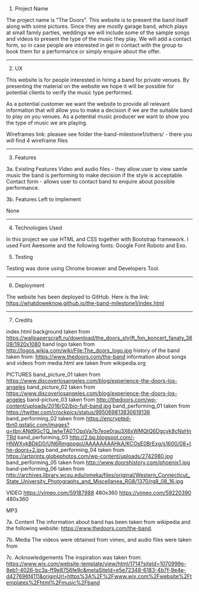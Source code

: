 1. Project Name

The project name is "The Doors". This website is to present the band itself along with some pictures. 
Since they are mostly garage band, which plays at small family parties, weddings we will include some of the sample songs and videos to present the type of the music they play.
We will add a contact form, so in case people are interested in get in contact with the group to book them for a performance or simply enquire about the offer.

------------------------------------

2. UX

This website is for people interested in hiring a band for private venues.
By presenting the material on the website we hope it will be possible for potential clients to verify the music type performed.

As a potential customer we want the website to provide all relevant information that will allow you to make a decision if we are the suitable band to play on you venues.
As a potential music producer we want to show you the type of music we are playing.

Wireframes link: pleasee see folder the-band-milestone1/others/ - there you will find 4 wireframe files

------------------------------------

3. Features

3a. Existing Features
Video and audio files - they allow user to view samle music the band is performing to make decision if the style is acceptable.
Contact form - allows user to contact band to enquire about possible performance.


3b. Features Left to Implement

None

------------------------------------

4. Technologies Used

In this project we use HTML and CSS together with Bootstrap framework. 
I used Font Awesome and the following fonts: Google Font Roboto and Exo.

5. Testing

Testing was done using Chrome browser and Developers Tool.

------------------------------------ 

6. Deployment

The website has been deployed to GitHub. Here is the link: https://whatdoweknow.github.io/the-band-milestone1/index.html

-------------------------------------

7. Credits

index.html background taken from https://wallpaperscraft.ru/download/the_doors_shrift_fon_koncert_fanaty_3809/1920x1080
band logo taken from http://logos.wikia.com/wiki/File:The_doors_logo.jpg
history of the band taken from: https://www.thedoors.com/the-band
information about songs and videos from media.html are taken from wikipedia.org

PICTURES
band_picture_01 taken from https://www.discoverlosangeles.com/blog/experience-the-doors-los-angeles
band_picture_02 taken from https://www.discoverlosangeles.com/blog/experience-the-doors-los-angeles
band-picture_03 taken from http://thedoors.com/wp-content/uploads/2016/02/bio-full-band.jpg
band_performing_01 taken from https://twitter.com/crockpics/status/995069813830619136
band_performing_02 taken from https://encrypted-tbn0.gstatic.com/images?q=tbn:ANd9GcTQ_IwlwTA0TOpsVa7b7eoe0rau3X6xWMQtQ6Dgcyk8cNsHnTRd
band_performing_03 http://2.bp.blogspot.com/-HNWXykBDkD0/UN6RmgppgoI/AAAAAAAAHkA/KCOsE0BrExg/s1600/08+the-doors+2.jpg
band_performing_04 taken from https://artprints.globephotos.com/wp-content/uploads/2742980.jpg
band_performing_05 taken from http://www.doorshistory.com/phoenix1.jpg
band-performing_06 taken from http://archives.library.wcsu.edu/omeka/files/original/Western_Connecticut_State_University_Photographs_and_Miscellanea_RG8/1370/rg8_08_16.jpg

VIDEO
https://vimeo.com/59187988 480x360
https://vimeo.com/59220390 480x360

MP3


7a. Content
The information about band has been taken from wikipedia and the following website: https://www.thedoors.com/the-band.

7b. Media 
The videos were obtained from vimeo, and audio files were taken from 


7c. Acknowledgements
The inspiration was taken from: https://www.wix.com/website-template/view/html/1714?siteId=1070999e-8eb1-4026-bc3a-ff9e8756fe9c&metaSiteId=e5e72348-6183-4b7f-9e4e-d427696f4111&originUrl=https%3A%2F%2Fwww.wix.com%2Fwebsite%2Ftemplates%2Fhtml%2Fmusic%2Fband

